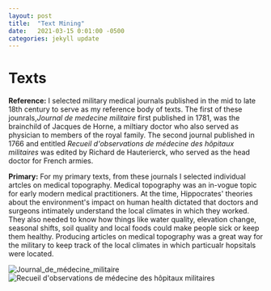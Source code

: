 ```yaml
---
layout: post
title:  "Text Mining"
date:   2021-03-15 0:01:00 -0500
categories: jekyll update
---
```

# Texts 
**Reference:** I selected military medical journals published in the mid to late 18th century to serve as my reference body of texts. The first of these jounrals,*Journal de medecine militaire* first published in 1781, was the brainchild of Jacques de Horne, a miltiary doctor who also served as physician to members of the royal family. The second journal published in 1766 and entitled *Recueil d'observations de médecine des hôpitaux militaires* was edited by Richard de Hauterierck, who served as the head doctor for French armies. 

**Primary:** For my primary texts, from these journals I selected individual artcles on medical topography. Medical topography was an in-vogue topic for early modern medical practitioners. At the time, Hippocrates' theories about the environment's impact on human health dictated that doctors and surgeons intimately understand the local climates in which they worked. They also needed to know how things like water quality, elevation change, seasonal shifts, soil quality and local foods could make people sick or keep them healthy. Producing articles on medical topography was a great way for the military to keep track of the local climates in which particualr hopsitals were located.    

![Journal_de_médecine_militaire](C:\Users\Ben\Documents\GitHub\bengoffhistory\_posts\Text_Mining\Journal_de_médecine_militaire)
![Recueil d'observations de médecine des hôpitaux militaires](C:\Users\Ben\Documents\GitHub\bengoffhistory\_posts\Text_Mining\Hauterierck_1766_Recueil)